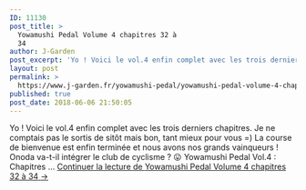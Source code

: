 ```yaml
---
ID: 11130
post_title: >
  Yowamushi Pedal Volume 4 chapitres 32 à
  34
author: J-Garden
post_excerpt: 'Yo ! Voici le vol.4 enfin complet avec les trois derniers chapitres. Je ne comptais pas le sortis de sit&ocirc;t mais bon, tant mieux pour vous =) La course de bienvenue est enfin termin&eacute;e et nous avons nos grands vainqueurs ! Onoda va-t-il int&eacute;grer le club de cyclisme ? &#128539; Yowamushi Pedal Vol.4 : Chapitres &hellip; <a href="https://www.j-garden.fr/yowamushi-pedal/yowamushi-pedal-volume-4-chapitres-32-a-34/">Continuer la lecture de <span>Yowamushi Pedal Volume 4 chapitres 32 &agrave; 34</span> <span>&rarr;</span></a>'
layout: post
permalink: >
  https://www.j-garden.fr/yowamushi-pedal/yowamushi-pedal-volume-4-chapitres-32-a-34/
published: true
post_date: 2018-06-06 21:50:05
---
```

Yo ! Voici le vol.4 enfin complet avec les trois derniers chapitres. Je ne comptais pas le sortis de sitôt mais bon, tant mieux pour vous =) La course de bienvenue est enfin terminée et nous avons nos grands vainqueurs ! Onoda va-t-il intégrer le club de cyclisme ? 😛 Yowamushi Pedal Vol.4 : Chapitres &#8230; <a href="https://www.j-garden.fr/yowamushi-pedal/yowamushi-pedal-volume-4-chapitres-32-a-34/" class="more-link">Continuer la lecture de <span class="screen-reader-text">Yowamushi Pedal Volume 4 chapitres 32 à 34</span> <span class="meta-nav">&#8594;</span></a>